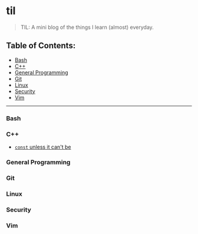 # til
> TIL: A mini blog of the things I learn (almost) everyday.

Table of Contents:
------------------
* [Bash](#bash)
* [C++](#cpp)
* [General Programming](#general-programming)
* [Git](#git)
* [Linux](#linux)
* [Security](#security)
* [Vim](#vim)


---

### Bash

### C++
* [`const` unless it can't be](cpp/const-unless-it-cant-be.md)

### General Programming

### Git

### Linux

### Security

### Vim
